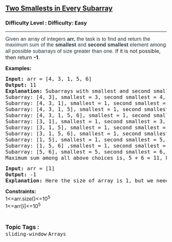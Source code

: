 <h2><a href="https://www.geeksforgeeks.org/problems/maximum-sum-of-smallest-and-second-smallest-in-an-array/0">Two Smallests in Every Subarray</a></h2><h3>Difficulty Level : Difficulty: Easy</h3><hr><div class="problems_problem_content__Xm_eO"><p><span style="font-size: 12pt;"><span style="box-sizing: border-box; margin: 0px; padding: 0px; border: 0px; vertical-align: baseline; color: #273239; font-family: Nunito, sans-serif; letter-spacing: 0.162px; background-color: #ffffff;">Given an array of integers </span><strong style="box-sizing: border-box; margin: 0px; padding: 0px; border: 0px; vertical-align: baseline; color: #273239; font-family: Nunito, sans-serif; letter-spacing: 0.162px; background-color: #ffffff;"><strong style="box-sizing: border-box; margin: 0px; padding: 0px; border: 0px; vertical-align: baseline;">arr,</strong></strong><span style="box-sizing: border-box; margin: 0px; padding: 0px; border: 0px; vertical-align: baseline; color: #273239; font-family: Nunito, sans-serif; letter-spacing: 0.162px; background-color: #ffffff;"> the task is to find and return the maximum sum of the </span><strong style="box-sizing: border-box; margin: 0px; padding: 0px; border: 0px; vertical-align: baseline; color: #273239; font-family: Nunito, sans-serif; letter-spacing: 0.162px; background-color: #ffffff;"><strong style="box-sizing: border-box; margin: 0px; padding: 0px; border: 0px; vertical-align: baseline;">smallest&nbsp;</strong></strong><span style="box-sizing: border-box; margin: 0px; padding: 0px; border: 0px; vertical-align: baseline; color: #273239; font-family: Nunito, sans-serif; letter-spacing: 0.162px; background-color: #ffffff;">and&nbsp;</span><strong style="box-sizing: border-box; margin: 0px; padding: 0px; border: 0px; vertical-align: baseline; color: #273239; font-family: Nunito, sans-serif; letter-spacing: 0.162px; background-color: #ffffff;"><strong style="box-sizing: border-box; margin: 0px; padding: 0px; border: 0px; vertical-align: baseline;">second smallest </strong></strong><span style="box-sizing: border-box; margin: 0px; padding: 0px; border: 0px; vertical-align: baseline; color: #273239; font-family: Nunito, sans-serif; letter-spacing: 0.162px; background-color: #ffffff;"><span style="box-sizing: border-box; margin: 0px; padding: 0px; border: 0px; vertical-align: baseline;">element</span> among all possible subarrays of size greater than one. </span>If it is not possible, then return <strong>-1</strong>.</span></p>
<p><span style="font-size: 12pt;"><strong>Examples:</strong></span></p>
<pre><span style="font-size: 12pt;"><strong>Input: </strong>arr = [4, 3, 1, 5, 6]<strong><br>Output: </strong>11<br><strong>Explanation:&nbsp;</strong>Subarrays with smallest and second smallest are,<br>Subarray: [4, 3], smallest = 3, second smallest = 4, sum = 7<br>Subarray: [4, 3, 1], smallest = 1, second smallest = 3, sum = 4<br>Subarray: [4, 3, 1, 5], smallest = 1, second smallest = 3, sum = 4<br>Subarray: [4, 3, 1, 5, 6], smallest = 1, second smallest = 3, sum = 4<br>Subarray: [3, 1], smallest = 1, second smallest = 3, sum = 4<br>Subarray: [3, 1, 5], smallest = 1, second smallest = 3, sum = 4<br>Subarray: [3, 1, 5, 6], smallest = 1, second smallest = 3, sum = 4<br>Subarray: [1, 5], smallest = 1, second smallest = 5, sum = 6<br>Subarray: [1, 5, 6] ,smallest = 1, second smallest = 5, sum = 6<br>Subarray: [5, 6], smallest = 5, second smallest = 6, sum = 11<br>Maximum sum among all above choices is, 5 + 6 = 11, hence the answer is 11.</span></pre>
<pre><span style="font-size: 12pt;"><strong>Input: </strong>arr = [1]<strong><br>Output: </strong>-1<strong><br></strong><strong>Explanation: </strong>Here the size of array is 1, but we need minimum 2 elements. Hence, the answer is -1.</span></pre>
<p><span style="font-size: 12pt;"><strong>Constraints:<br></strong>1&lt;=arr.size()&lt;=10<sup>5&nbsp;</sup><br>1&lt;=arr[i]&lt;=10<sup>5</sup></span></p></div><br><p><span style=font-size:18px><strong>Topic Tags : </strong><br><code>sliding-window</code>&nbsp;<code>Arrays</code>&nbsp;